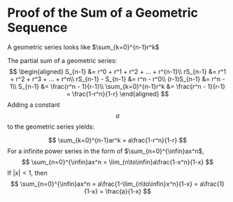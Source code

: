 # Proof of the Sum of a Geometric Sequence

A geometric series looks like $\sum_{k=0}^{n-1}r^k​$

The partial sum of a geometric series:
$$
\begin{aligned}
S_{n-1} &= r^0 + r^1 + r^2 + ... + r^{n-1}\\
rS_{n-1} &= r^1 + r^2 + r^3 + ... + r^n\\
rS_{n-1} - S_{n-1} &= r^n - r^0\\
(r-1)S_{n-1} &= r^n - 1\\
S_{n-1} &= \frac{r^n - 1}{r-1}\\
\sum_{k=0}^{n-1}r^k &= \frac{r^n - 1}{r-1} = \frac{1-r^n}{1-r}
\end{aligned}
$$
 Adding a constant $$a$$ to the geometric series yields:

$$
\sum_{k=0}^{n-1}ar^k = a\frac{1-r^n}{1-r}
$$
For a infinite power series in the form of $\sum_{n=0}^{\infin}ax^n​$,
$$
\sum_{n=0}^{\infin}ax^n = \lim_{n\to\infin}a\frac{1-x^n}{1-x}
$$
If $|x| < 1$, then
$$
\sum_{n=0}^{\infin}ax^n = a\frac{1-\lim_{n\to\infin}x^n}{1-x} = a\frac{1}{1-x} = \frac{a}{1-x}
$$






